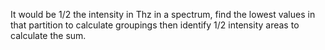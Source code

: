 It would be 1/2 the intensity in Thz in a spectrum, find the lowest values in that partition to calculate groupings then identify 1/2 intensity areas to calculate the sum.
